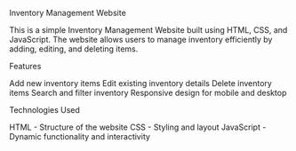 Inventory Management Website

This is a simple Inventory Management Website built using HTML, CSS, and JavaScript. The website allows users to manage inventory efficiently by adding, editing, and deleting items.

Features

Add new inventory items
Edit existing inventory details
Delete inventory items
Search and filter inventory
Responsive design for mobile and desktop

Technologies Used

HTML - Structure of the website
CSS - Styling and layout
JavaScript - Dynamic functionality and interactivity
